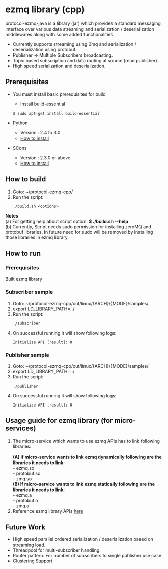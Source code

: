 # ezmq library (cpp)

protocol-ezmq-java is a library (jar) which provides a standard messaging interface over various data streaming
and serialization / deserialization middlewares along with some added functionalities.</br>
  - Currently supports streaming using 0mq and serialization / deserialization using protobuf.
  - Publisher -> Multiple Subscribers broadcasting.
  - Topic based subscription and data routing at source (read publisher).
  - High speed serialization and deserialization.


## Prerequisites ##
 - You must install basic prerequisites for build 
   - Install build-essential
   ```
   $ sudo apt-get install build-essential
   ```

- Python
  - Version : 2.4 to 3.0
  - [How to install](https://wiki.python.org/moin/BeginnersGuide/Download)

- SCons
  - Version : 2.3.0 or above
  - [How to install](http://scons.org/doc/2.3.0/HTML/scons-user/c95.html)

## How to build ##
1. Goto: ~/protocol-ezmq-cpp/
2. Run the script:
   ```
   ./build.sh <options>
   ```
**Notes** </br>
(a) For getting help about script option: **$ ./build.sh --help** </br>
(b) Currently, Script needs sudo permission for installing zeroMQ and protobuf libraries. In future need for sudo will be removed by installing those libraries in ezmq library.

## How to run ##

### Prerequisites ###
 Built ezmq library

### Subscriber sample ###
1. Goto: ~/protocol-ezmq-cpp/out/linux/{ARCH}/{MODE}/samples/
2. export LD_LIBRARY_PATH=../
3. Run the script:
   ``` shall
   ./subscriber
   ```
4. On successful running it will show following logs:
   ``` 
   Initialize API [result]: 0
   ```

### Publisher sample ###
1. Goto: ~/protocol-ezmq-cpp/out/linux/{ARCH}/{MODE}/samples/
2. export LD_LIBRARY_PATH=../
3. Run the script:
   ``` shall
   ./publisher
   ```
4. On successful running it will show following logs:
   ```
   Initialize API [result]: 0
   ```

## Usage guide for ezmq library (for micro-services)

1. The micro-service which wants to use ezmq APIs has to link following libraries:</br></br>
   **(A) If micro-service wants to link ezmq dynamically following are the libraries it needs to link:**</br>
        - ezmq.so</br>
        - protobuf.so</br>
        - zmq.so </br> 
   **(B) If micro-service wants to link ezmq statically following are the libraries it needs to link:**</br>
        - ezmq.a</br>
        - protobuf.a</br>
        - zmq.a </br>
2. Reference ezmq library APIs [here](doc/doxygen/docs/html/index.html)
    
## Future Work ##
  - High speed parallel ordered serialization / deserialization based on streaming load.
  - Threadpool for multi-subscriber handling.
  - Router pattern. For number of subscribers to single publisher use case.
  - Clustering Support.
</br></br>
